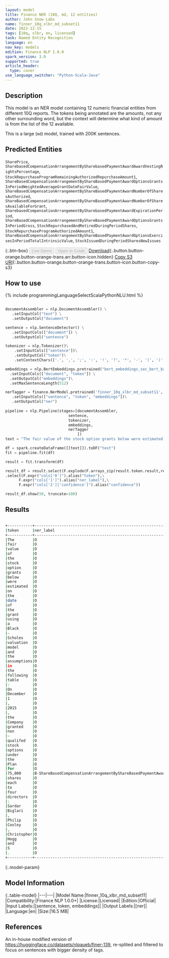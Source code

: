 ```yaml
---
layout: model
title: Finance NER (10Q, md, 12 entities)
author: John Snow Labs
name: finner_10q_xlbr_md_subset11
date: 2022-12-15
tags: [10q, xlbr, en, licensed]
task: Named Entity Recognition
language: en
nav_key: models
edition: Finance NLP 1.0.0
spark_version: 3.0
supported: true
article_header:
  type: cover
use_language_switcher: "Python-Scala-Java"
---
```


## Description

This model is an NER model containing 12 numeric financial entities from different 10Q reports. The tokens being annotated are the amounts, not any other surrounding word, but the context will determine what kind of amount is from the list of the 12 available.

This is a large (`md`) model, trained with 200K sentences.

## Predicted Entities

`SharePrice`, `SharebasedCompensationArrangementBySharebasedPaymentAwardAwardVestingRightsPercentage`, `StockRepurchaseProgramRemainingAuthorizedRepurchaseAmount1`, `ShareBasedCompensationArrangementByShareBasedPaymentAwardOptionsGrantsInPeriodWeightedAverageGrantDateFairValue`, `ShareBasedCompensationArrangementByShareBasedPaymentAwardNumberOfSharesAuthorized`, `ShareBasedCompensationArrangementByShareBasedPaymentAwardNumberOfSharesAvailableForGrant`, `SharebasedCompensationArrangementBySharebasedPaymentAwardExpirationPeriod`, `ShareBasedCompensationArrangementByShareBasedPaymentAwardOptionsGrantsInPeriodGross`, `StockRepurchasedAndRetiredDuringPeriodShares`, `StockRepurchaseProgramAuthorizedAmount1`, `ShareBasedCompensationArrangementByShareBasedPaymentAwardOptionsExercisesInPeriodTotalIntrinsicValue`, `StockIssuedDuringPeriodSharesNewIssues`

{:.btn-box}
<button class="button button-orange" disabled>Live Demo</button>
<button class="button button-orange" disabled>Open in Colab</button>
[Download](https://s3.amazonaws.com/auxdata.johnsnowlabs.com/finance/models/finner_10q_xlbr_md_subset11_en_1.0.0_3.0_1671083155687.zip){:.button.button-orange.button-orange-trans.arr.button-icon.hidden}
[Copy S3 URI](s3://auxdata.johnsnowlabs.com/finance/models/finner_10q_xlbr_md_subset11_en_1.0.0_3.0_1671083155687.zip){:.button.button-orange.button-orange-trans.button-icon.button-copy-s3}

## How to use



<div class="tabs-box" markdown="1">
{% include programmingLanguageSelectScalaPythonNLU.html %}

```python
 
documentAssembler = nlp.DocumentAssembler() \
   .setInputCol("text") \
   .setOutputCol("document")

sentence = nlp.SentenceDetector() \
   .setInputCols(["document"]) \
   .setOutputCol("sentence") 

tokenizer = nlp.Tokenizer()\
    .setInputCols(["sentence"])\
    .setOutputCol("token")\
    .setContextChars(['.', ',', ';', ':', '!', '?', '*', '-', '(', ')', '”', '’', '$','€'])

embeddings = nlp.BertEmbeddings.pretrained("bert_embeddings_sec_bert_base","en") \
  .setInputCols(["document", "token"]) \
  .setOutputCol("embeddings")\
  .setMaxSentenceLength(512)

nerTagger = finance.NerModel.pretrained('finner_10q_xlbr_md_subset11', 'en', 'finance/models')\
   .setInputCols(["sentence", "token", "embeddings"])\
   .setOutputCol("ner")
              
pipeline = nlp.Pipeline(stages=[documentAssembler,
                            sentence,
                            tokenizer,
                            embeddings,
                            nerTagger
                                ])
text = "The fair value of the stock option grants below were estimated on the date of the grant using a Black - Scholes valuation model and the assumptions in the following table : On December 1 , 2015 , the Company granted non - qualifed stock options under the Plan for 75,000 shares each to four directors : Sardar Biglari , Philip Cooley , Christopher Hogg and S."

df = spark.createDataFrame([[text]]).toDF("text")
fit = pipeline.fit(df)

result = fit.transform(df)

result_df = result.select(F.explode(F.arrays_zip(result.token.result,result.ner.result, result.ner.metadata)).alias("cols"))\
.select(F.expr("cols['0']").alias("token"),\
      F.expr("cols['1']").alias("ner_label"),\
      F.expr("cols['2']['confidence']").alias("confidence"))

result_df.show(50, truncate=100)
```

</div>

## Results

```bash

+-----------+-------------------------------------------------------------------------------------+----------+
|token      |ner_label                                                                            |confidence|
+-----------+-------------------------------------------------------------------------------------+----------+
|The        |O                                                                                    |1.0       |
|fair       |O                                                                                    |1.0       |
|value      |O                                                                                    |1.0       |
|of         |O                                                                                    |1.0       |
|the        |O                                                                                    |1.0       |
|stock      |O                                                                                    |1.0       |
|option     |O                                                                                    |1.0       |
|grants     |O                                                                                    |1.0       |
|below      |O                                                                                    |1.0       |
|were       |O                                                                                    |1.0       |
|estimated  |O                                                                                    |1.0       |
|on         |O                                                                                    |1.0       |
|the        |O                                                                                    |1.0       |
|date       |O                                                                                    |1.0       |
|of         |O                                                                                    |1.0       |
|the        |O                                                                                    |1.0       |
|grant      |O                                                                                    |1.0       |
|using      |O                                                                                    |1.0       |
|a          |O                                                                                    |1.0       |
|Black      |O                                                                                    |1.0       |
|-          |O                                                                                    |1.0       |
|Scholes    |O                                                                                    |1.0       |
|valuation  |O                                                                                    |1.0       |
|model      |O                                                                                    |1.0       |
|and        |O                                                                                    |1.0       |
|the        |O                                                                                    |1.0       |
|assumptions|O                                                                                    |1.0       |
|in         |O                                                                                    |1.0       |
|the        |O                                                                                    |1.0       |
|following  |O                                                                                    |1.0       |
|table      |O                                                                                    |1.0       |
|:          |O                                                                                    |1.0       |
|On         |O                                                                                    |1.0       |
|December   |O                                                                                    |1.0       |
|1          |O                                                                                    |1.0       |
|,          |O                                                                                    |1.0       |
|2015       |O                                                                                    |1.0       |
|,          |O                                                                                    |1.0       |
|the        |O                                                                                    |1.0       |
|Company    |O                                                                                    |1.0       |
|granted    |O                                                                                    |1.0       |
|non        |O                                                                                    |0.9995    |
|-          |O                                                                                    |1.0       |
|qualifed   |O                                                                                    |1.0       |
|stock      |O                                                                                    |1.0       |
|options    |O                                                                                    |1.0       |
|under      |O                                                                                    |1.0       |
|the        |O                                                                                    |1.0       |
|Plan       |O                                                                                    |1.0       |
|for        |O                                                                                    |1.0       |
|75,000     |B-ShareBasedCompensationArrangementByShareBasedPaymentAwardOptionsGrantsInPeriodGross|0.9989    |
|shares     |O                                                                                    |1.0       |
|each       |O                                                                                    |1.0       |
|to         |O                                                                                    |1.0       |
|four       |O                                                                                    |1.0       |
|directors  |O                                                                                    |1.0       |
|:          |O                                                                                    |1.0       |
|Sardar     |O                                                                                    |1.0       |
|Biglari    |O                                                                                    |1.0       |
|,          |O                                                                                    |1.0       |
|Philip     |O                                                                                    |1.0       |
|Cooley     |O                                                                                    |1.0       |
|,          |O                                                                                    |1.0       |
|Christopher|O                                                                                    |1.0       |
|Hogg       |O                                                                                    |1.0       |
|and        |O                                                                                    |1.0       |
|S          |O                                                                                    |1.0       |
|.          |O                                                                                    |1.0       |
+-----------+-------------------------------------------------------------------------------------+----------+

```

{:.model-param}
## Model Information

{:.table-model}
|---|---|
|Model Name:|finner_10q_xlbr_md_subset11|
|Compatibility:|Finance NLP 1.0.0+|
|License:|Licensed|
|Edition:|Official|
|Input Labels:|[sentence, token, embeddings]|
|Output Labels:|[ner]|
|Language:|en|
|Size:|16.5 MB|

## References

An in-house modified version of https://huggingface.co/datasets/nlpaueb/finer-139, re-splited and filtered to focus on sentences with bigger density of tags.